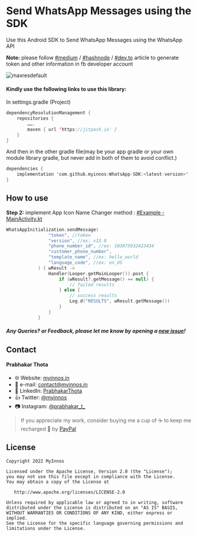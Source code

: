# Send WhatsApp Messages using the SDK

Use this Android SDK to Send WhatsApp Messages using the WhatsApp API

**Note:** please follow [#medium](https://myinnos.medium.com/send-whatsapp-messages-using-the-android-sdk-dd3b8bb9ab6a) / [#hashnode](https://prabhakarthota.dev/send-whatsapp-messages-using-the-android-sdk) / [#dev.to](https://dev.to/myinnos/send-whatsapp-messages-using-the-android-sdk-129j) article to generate token and other information in fb developer account

![maxresdefault](https://user-images.githubusercontent.com/15339591/170928516-1232e15a-0f8a-485c-bc7b-8e9d572972cf.jpeg)

#### Kindly use the following links to use this library:

In settings.gradle (Project)
```kotlin
dependencyResolutionManagement {
    repositories {
        …….
        maven { url 'https://jitpack.io' }
    }
}
```
And then in the other gradle file(may be your app gradle or your own module library gradle, but never add in both of them to avoid conflict.)
```kotlin	
dependencies {
	implementation 'com.github.myinnos:WhatsApp-SDK:<latest-version>'
}
```
How to use
-----
**Step 2:** implement App Icon Name Changer method : [#Example - MainActivity.kt](https://github.com/myinnos/WhatsApp-Android-SDK/blob/main/app/src/main/java/in/myinnos/whatsappsdk/MainActivity.kt)
```kotlin
WhatsAppInitialization.sendMessage(
                "token", //token
                "version", //ex: v13.0
                "phone_number_id", //ex: 103075932423434
                "customer_phone_number",
                "template_name", //ex: hello_world
                "language_code", //ex: en_US
            ) { wResult ->
                Handler(Looper.getMainLooper()).post {
                    if (wResult?.getMessage() == null) {
                        // failed results
                    } else {
                        // success results
                        Log.d("RESULTS", wResult.getMessage())
                    }
                }
            }
```
##### Any Queries? or Feedback, please let me know by opening a [new issue](https://github.com/myinnos/WhatsApp-Android-SDK/issues/new)!

## Contact
#### Prabhakar Thota
* :globe_with_meridians: Website: [myinnos.in](http://www.myinnos.in "Prabhakar Thota")
* :email: e-mail: contact@myinnos.in
* :mag_right: LinkedIn: [PrabhakarThota](https://www.linkedin.com/in/prabhakarthota "Prabhakar Thota on LinkedIn")
* :thumbsup: Twitter: [@myinnos](https://twitter.com/myinnos "Prabhakar Thota on Twitter")   
* :camera: Instagram: [@prabhakar_t_](https://www.instagram.com/prabhakar_t_/ "Prabhakar Thota on Instagram")   

> If you appreciate my work, consider buying me a cup of :coffee: to keep me recharged :metal: by [PayPal](https://www.paypal.me/fansfolio)

License
-------

    Copyright 2022 MyInnos

    Licensed under the Apache License, Version 2.0 (the "License");
    you may not use this file except in compliance with the License.
    You may obtain a copy of the License at

       http://www.apache.org/licenses/LICENSE-2.0

    Unless required by applicable law or agreed to in writing, software
    distributed under the License is distributed on an "AS IS" BASIS,
    WITHOUT WARRANTIES OR CONDITIONS OF ANY KIND, either express or implied.
    See the License for the specific language governing permissions and
    limitations under the License.
